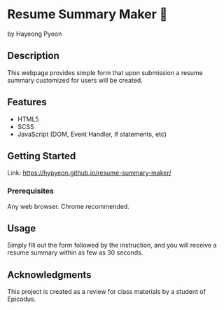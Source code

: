 # Resume Summary Maker &#129304;

by Hayeong Pyeon

## Description

This webpage provides simple form that upon submission a resume summary customized for users will be created. 

## Features

- HTML5
- SCSS
- JavaScript (DOM, Event Handler, If statements, etc)

## Getting Started

Link: https://hypyeon.github.io/resume-summary-maker/

### Prerequisites

Any web browser. Chrome recommended. 

## Usage

Simply fill out the form followed by the instruction, and you will receive a resume summary within as few as 30 seconds. 

## Acknowledgments

This project is created as a review for class materials by a student of Epicodus. 

